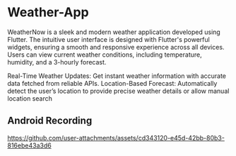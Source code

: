 # Weather-App

WeatherNow is a sleek and modern weather application developed using Flutter.
The intuitive user interface is designed with Flutter's powerful widgets, ensuring a smooth and responsive experience across all devices. Users can view current weather conditions, including temperature, humidity,   and a 3-hourly forecast.

Real-Time Weather Updates: Get instant weather information with accurate data fetched from reliable APIs.
Location-Based Forecast: Automatically detect the user’s location to provide precise weather details or allow manual location search


## Android Recording 

https://github.com/user-attachments/assets/cd343120-e45d-42bb-80b3-816ebe43a3d6

